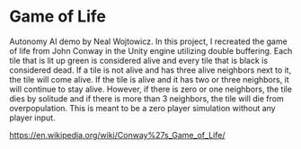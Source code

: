 # Game of Life

Autonomy AI demo by Neal Wojtowicz. In this project, I recreated the game of life from John Conway in the Unity engine utilizing double buffering. Each tile that is lit up green is considered alive and every tile that is black is considered dead. If a tile is not alive and has three alive neighbors next to it, the tile will come alive. If the tile is alive and it has two or three neighbors, it will continue to stay alive. However, if there is zero or one neighbors, the tile dies by solitude and if there is more than 3 neighbors, the tile will die from overpopulation. This is meant to be a zero player simulation without any player input.

https://en.wikipedia.org/wiki/Conway%27s_Game_of_Life/
